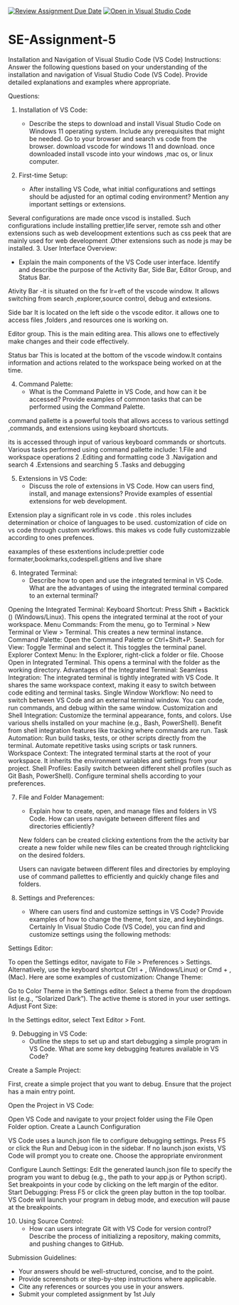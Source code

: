 [![Review Assignment Due Date](https://classroom.github.com/assets/deadline-readme-button-22041afd0340ce965d47ae6ef1cefeee28c7c493a6346c4f15d667ab976d596c.svg)](https://classroom.github.com/a/XoLGRbHq)
[![Open in Visual Studio Code](https://classroom.github.com/assets/open-in-vscode-2e0aaae1b6195c2367325f4f02e2d04e9abb55f0b24a779b69b11b9e10269abc.svg)](https://classroom.github.com/online_ide?assignment_repo_id=15348647&assignment_repo_type=AssignmentRepo)
# SE-Assignment-5
Installation and Navigation of Visual Studio Code (VS Code)
 Instructions:
Answer the following questions based on your understanding of the installation and navigation of Visual Studio Code (VS Code). Provide detailed explanations and examples where appropriate.

 Questions:

1. Installation of VS Code:
   - Describe the steps to download and install Visual Studio Code on Windows 11 operating system. Include any prerequisites that might be needed.
   Go to your browser and search vs code from the browser.
   download vscode for windows 11 and download.
   once downloaded install vscode into your windows ,mac os, or linux computer.

2. First-time Setup:
   - After installing VS Code, what initial configurations and settings should be adjusted for an optimal coding environment? Mention any important settings or extensions.

Several configurations are made once vscod is installed. Such configurations include installing prettier,life server, remote ssh and other extensions such as web develoopment extentions such as css peek that are mainly used for web development .Other extensions such as node js may be installed.
3. User Interface Overview:
   - Explain the main components of the VS Code user interface. Identify and describe the purpose of the Activity Bar, Side Bar, Editor Group, and Status Bar.


Ativity Bar
-it is situated on the fsr lr=eft of the vscode window.
It allows switching from search ,explorer,source control, debug and extesions.

Side bar 
It is located on the left side o the vscode editor.
it allows one to access files ,folders ,and resources one is working on.

Editor group.
 This is the main editing area. This allows one to effectively make changes and their code effectively.

 Status bar
 This is located at the bottom of the vscode window.It contains information and actions related to the workspace being worked on at the time.

4. Command Palette:
   - What is the Command Palette in VS Code, and how can it be accessed? Provide examples of common tasks that can be performed using the Command Palette.

command pallette is a powerful tools that allows access to various settingd ,commands, and extensions using keyboard shortcuts.

its is accessed through input of various keyboard commands or shortcuts.
Various tasks performed using command pallette include:
1.File and workspace operations 
2 .Editing and formatting code
3 .Navigation and search
4 .Extensions and searching
5 .Tasks and debugging

5. Extensions in VS Code:
   - Discuss the role of extensions in VS Code. How can users find, install, and manage extensions? Provide examples of essential extensions for web development.

Extension play a significant role in vs code .
this roles includes determination or choice of languages to be used.
customization of cide on vs code through custom workflows.
this makes vs code fully customizzable according to ones prefences.

eaxamples of these esxtentions include:prettier code formater,bookmarks,codespell.gitlens and live share


6. Integrated Terminal:
   - Describe how to open and use the integrated terminal in VS Code. What are the advantages of using the integrated terminal compared to an external terminal?

Opening the Integrated Terminal:
Keyboard Shortcut:
Press Shift + Backtick () (Windows/Linux).
This opens the integrated terminal at the root of your workspace.
Menu Commands:
From the menu, go to Terminal > New Terminal or View > Terminal.
This creates a new terminal instance.
Command Palette:
Open the Command Palette  or Ctrl+Shift+P.
Search for View: Toggle Terminal and select it.
This toggles the terminal panel.
Explorer Context Menu:
In the Explorer, right-click a folder or file.
Choose Open in Integrated Terminal.
This opens a terminal with the folder as the working directory.
Advantages of the Integrated Terminal:
Seamless Integration:
The integrated terminal is tightly integrated with VS Code.
It shares the same workspace context, making it easy to switch between code editing and terminal tasks.
Single Window Workflow:
No need to switch between VS Code and an external terminal window.
You can code, run commands, and debug within the same window.
Customization and Shell Integration:
Customize the terminal appearance, fonts, and colors.
Use various shells installed on your machine (e.g., Bash, PowerShell).
Benefit from shell integration features like tracking where commands are run.
Task Automation:
Run build tasks, tests, or other scripts directly from the terminal.
Automate repetitive tasks using scripts or task runners.
Workspace Context:
The integrated terminal starts at the root of your workspace.
It inherits the environment variables and settings from your project.
Shell Profiles:
Easily switch between different shell profiles (such as Git Bash, PowerShell).
Configure terminal shells according to your preferences.


7. File and Folder Management:
   - Explain how to create, open, and manage files and folders in VS Code. How can users navigate between different files and directories efficiently?

   New folders can be created clicking extentions from the the activity bar create a new folder while new files can be created through rightclicking on the desired folders.

   Users can navigate between different files and directories by employing use of command pallettes to efficiently and quickly change files and folders.

8. Settings and Preferences:
   - Where can users find and customize settings in VS Code? Provide examples of how to change the theme, font size, and keybindings.
Certainly In Visual Studio Code (VS Code), you can find and customize settings using the following methods:

Settings Editor:

To open the Settings editor, navigate to File > Preferences > Settings.
Alternatively, use the keyboard shortcut Ctrl + , (Windows/Linux) or Cmd + , (Mac).
Here are some examples of customization:
Change Theme:

Go to Color Theme in the Settings editor.
Select a theme from the dropdown list (e.g., “Solarized Dark”).
The active theme is stored in your user settings.
Adjust Font Size:

In the Settings editor, select Text Editor > Font.


9. Debugging in VS Code:
   - Outline the steps to set up and start debugging a simple program in VS Code. What are some key debugging features available in VS Code?


Create a Sample Project:

First, create a simple project  that you want to debug.
Ensure that the project has a main entry point.

Open the Project in VS Code:

Open VS Code and navigate to your project folder using the File Open Folder option.
Create a Launch Configuration

VS Code uses a launch.json file to configure debugging settings.
Press F5 or click the Run and Debug icon in the sidebar.
If no launch.json exists, VS Code will prompt you to create one. Choose the appropriate environment

Configure Launch Settings:
Edit the generated launch.json file to specify the program you want to debug (e.g., the path to your app.js or Python script).
Set breakpoints in your code by clicking on the left margin of the editor.
Start Debugging:
Press F5 or click the green play button in the top toolbar.
VS Code will launch your program in debug mode, and execution will pause at the breakpoints.

10. Using Source Control:
    - How can users integrate Git with VS Code for version control? Describe the process of initializing a repository, making commits, and pushing changes to GitHub.

 Submission Guidelines:
- Your answers should be well-structured, concise, and to the point.
- Provide screenshots or step-by-step instructions where applicable.
- Cite any references or sources you use in your answers.
- Submit your completed assignment by 1st July 

